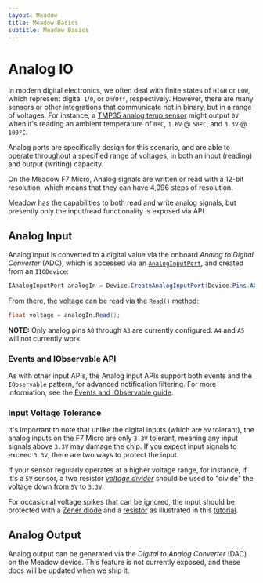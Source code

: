```yaml
---
layout: Meadow
title: Meadow Basics
subtitle: Meadow Basics
---
```


# Analog IO

In modern digital electronics, we often deal with finite states of `HIGH` or `LOW`, which represent digital `1`/`0`, or `On`/`Off`, respectively. However, there are many sensors or other integrations that communicate not in binary, but in a range of voltages. For instance, a [TMP35 analog temp sensor](/docs/api/Meadow.Foundation/Meadow.Foundation.Sensors.Temperature.AnalogTemperature.html) might output `0V` when it's reading an ambient temperature of `0ºC`, `1.6V` @ `50ºC`, and `3.3V` @ `100ºC`.

Analog ports are specifically design for this scenario, and are able to operate throughout a specified range of voltages, in both an input (reading) and output (writing) capacity. 

On the Meadow F7 Micro, Analog signals are written or read with a 12-bit resolution, which means that they can have 4,096 steps of resolution.

Meadow has the capabilities to both read and write analog signals, but presently only the input/read functionality is exposed via API.

## Analog Input

Analog input is converted to a digital value via the onboard _Analog to Digital Converter_ (ADC), which is accessed via an [`AnalogInputPort`](/docs/api/Meadow/Meadow.Hardware.AnalogInputPort.html), and created from an `IIODevice`:

```csharp
IAnalogInputPort analogIn = Device.CreateAnalogInputPort(Device.Pins.A02);
```

From there, the voltage can be read via the [`Read()` method](/docs/api/Meadow/Meadow.Hardware.AnalogInputPort.html#Meadow_Hardware_AnalogInputPort_Read_System_Int32_System_Int32_):

```csharp
float voltage = analogIn.Read();
```

**NOTE:** Only analog pins `A0` through `A3` are currently configured. `A4` and `A5` will not currently work.

### Events and IObservable API

As with other input APIs, the Analog input APIs support both events and the `IObservable` pattern, for advanced notification filtering. For more information, see the [Events and IObservable guide](/Meadow/Meadow_Basics/Events_and_IObservable/).

### Input Voltage Tolerance

It's important to note that unlike the digital inputs (which are `5V` tolerant), the analog inputs on the F7 Micro are only `3.3V` tolerant, meaning any input signals above `3.3V` may damage the chip. If you expect input signals to exceed `3.3V`, there are two ways to protect the input.

If your sensor regularly operates at a higher voltage range, for instance, if it's a `5V` sensor, a two resistor [_voltage divider_](/Hardware/Tutorials/Electronics/Part5/Level_Shifting_Lab/) should be used to "divide" the voltage down from `5V` to `3.3V`.

For occasional voltage spikes that can be ignored, the input should be protected with a [Zener diode](/Hardware/Tutorials/Electronics/Part6/General_Diodes) and a [resistor](/Hardware/Tutorials/Electronics/Part4/Resistance/) as illustrated in this [tutorial](https://www.electroniclinic.com/input-overvoltage-protection-for-arduino-inputs-using-a-zener-diode/).

## Analog Output

Analog output can be generated via the _Digital to Analog Converter_ (DAC) on the Meadow device. This feature is not currently exposed, and these docs will be updated when we ship it.